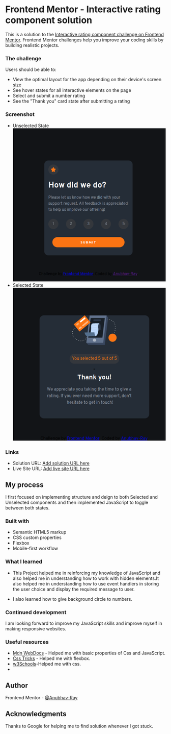 # Frontend Mentor - Interactive rating component solution

This is a solution to the [Interactive rating component challenge on Frontend Mentor](https://www.frontendmentor.io/challenges/interactive-rating-component-koxpeBUmI). Frontend Mentor challenges help you improve your coding skills by building realistic projects.

### The challenge

Users should be able to:

- View the optimal layout for the app depending on their device's screen size
- See hover states for all interactive elements on the page
- Select and submit a number rating
- See the "Thank you" card state after submitting a rating

### Screenshot

- Unselected State
  <img  src="./Screenshot Unselected.png" alt="Unselected State">
- Selected State
  <img  src="./Screenshot Selected.png" alt="Selected State">

### Links

- Solution URL: [Add solution URL here](https://your-solution-url.com)
- Live Site URL: [Add live site URL here](https://your-live-site-url.com)

## My process

I first focused on implementing structure and deign to both Selected and Unselected components and then implemented JavaScript to toggle between both states.

### Built with

- Semantic HTML5 markup
- CSS custom properties
- Flexbox
- Mobile-first workflow

### What I learned

- This Project helped me in reinforcing my knowledge of JavaScript and also helped me in understanding how to work with hidden elements.It also helped me in understanding how to use event handlers in storing the user choice and display the required message to user.

- I also learned how to give background circle to numbers.

### Continued development

I am looking forward to improve my JavaScript skills and improve myself in making responsive websites.

### Useful resources

- [Mdn WebDocs](https://developer.mozilla.org/en-US/) - Helped me with basic properties of Css and JavaScript.
- [Css Tricks](https://css-tricks.com/) - Helped me with flexbox.
- [w3Schools](https://www.w3schools.com/)-Helped me with css.
-

## Author

Frontend Mentor - [@Anubhav-Ray](https://www.frontendmentor.io/profile/Anubhav-Ray)

## Acknowledgments

Thanks to Google for helping me to find solution whenever I got stuck.

